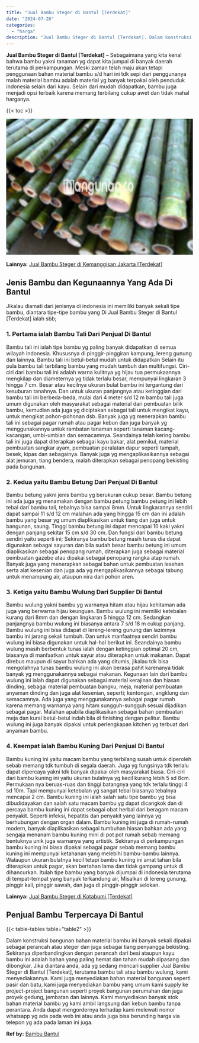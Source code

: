 ```yaml
---
title: "Jual Bambu Steger di Bantul [Terdekat]"
date: "2024-07-26"
categories: 
  - "harga"
description: "Jual Bambu Steger di Bantul [Terdekat]. Dalam konstruksi bangunan bahan material bambu ini banyak sekali dipakai sebagai perancah atau steger dan juga sebaga..."
---
```


**Jual Bambu Steger di Bantul \[Terdekat\]** – Sebagaimana yang kita kenal bahwa bambu yakni tanaman yg dapat kita jumpai di banyak daerah terutama di perkampungan. Meski zaman telah maju akan tetapi penggunaan bahan material bambu s/d hari ini tdk sepi dari penggunanya malah material bambu adalah material yg banyak terpakai oleh penduduk indonesia selain dari kayu. Selain dari mudah didapatkan, bambu juga menjadi opsi terbaik karena memang terbilang cukup awet dan tidak mahal harganya.

{{< toc >}}

![Jual Bambu Steger di Bantul [Terdekat]](/images/jual-bambu-tali-15.png)

**Lainnya:** [Jual Bambu Steger di Kemanggisan Jakarta \[Terdekat\]](https://bambu.bangunan.co/jual-bambu-steger-di-kemanggisan-jakarta-terdekat/)

## Jenis Bambu dan Kegunaannya Yang Ada Di Bantul

Jikalau diamati dari jenisnya di indonesia ini memiliki banyak sekali tipe bambu, diantara tipe-tipe bambu yang Di Jual Bambu Steger di Bantul \[Terdekat\] ialah sbb;

### 1\. Pertama ialah Bambu Tali Dari Penjual Di Bantul

Bambu tali ini ialah tipe bambu yg paling banyak didapatkan di semua wilayah indonesia. Khususnya di pinggir-pinggiran kampung, lereng gunung dan lainnya. Bambu tali ini betul-betul mudah untuk didapatkan Selain itu pula bambu tali terbilang bambu yang mudah tumbuh dan multifungsi. Ciri-ciri dari bambu tali ini adalah warna kulitnya yg hijau tua permukaannya mengkilap dan diameternya yg tidak terlalu besar, mempunyai lingkaran 3 hingga 7 cm. Besar atau kecilnya ukuran bulat bambu ini tergantung dari kesuburan tanahnya. Dan untuk ukuran panjangnya atau ketinggian dari bambu tali ini berbeda-beda, mulai dari 4 meter s/d 12 m bambu tali juga umum digunakan oleh masyarakat sebagai material dari pembuatan bilik bambu, kemudian ada juga yg diciptakan sebagai tali untuk mengikat kayu, untuk mengikat pohon-pohonan dsb. Banyak juga yg menerapkan bambu tali ini sebagai pagar rumah atau pagar kebun dan juga banyak yg menggunakannya untuk rambatan tanaman seperti tanaman kacang-kacangan, umbi-umbian dan semacamnya. Seandainya telah kering bambu tali ini juga dapat diterapkan sebagai kayu bakar, alat pemikul, material pembuatan sangkar ayam, pembuatan peralatan dapur seperti tampah, besek, kipas dan sebagainya. Banyak juga yg mengaplikasikannya sebagai alat jemuran, tiang bendera, malah diterapkan sebagai penopang bekisting pada bangunan.

### 2\. Kedua yaitu Bambu Betung Dari Penjual Di Bantul

Bambu betung yakni jenis bambu yg berukuran cukup besar. Bambu betung ini ada juga yg menamakan dengan bambu petung bambu petung ini lebih tebal dari bambu tali, tebalnya bisa sampai 8mm. Untuk lingkarannya sendiri dapat sampai 11 s/d 12 cm malahan ada yang hingga 15 cm dan ini adalah bambu yang besar yg umum diaplikasikan untuk tiang dan juga untuk bangunan, saung. Tinggi bambu betung ini dapat mencapai 10 kaki yakni dengan panjang sekitar 15 cm s/d 30 cm. Dan fungsi dari bambu betung sendiri yaitu seperti ini; Sekiranya bambu betung masih tunas dia dapat digunakan sebagai sayuran dan bila sudah besar bambu betung ini umum diaplikasikan sebagai penopang rumah, diterapkan juga sebagai material pembuatan gazebo atau dipakai sebagai penopang rangka atap rumah. Banyak juga yang menerapkan sebagai bahan untuk pembuatan lesehan serta alat kesenian dan juga ada yg mengaplikasikannya sebagai tabung untuk menampung air, ataupun nira dari pohon aren.

### 3\. Ketiga yaitu Bambu Wulung Dari Supplier Di Bantul

Bambu wulung yakni bambu yg warnanya hitam atau hijau kehitaman ada juga yang berwarna hijau keunguan. Bambu wulung ini memiliki ketebalan kurang dari 8mm dan dengan lingkaran 5 hingga 12 cm. Sedangkan panjangnya bambu wulung ini biasanya antara 7 s/d 18 m cukup panjang. Bambu wulung ini bisa didapat di lereng-lereng gunung dan lazimnya bambu ini jarang sekali tumbuh. Dan untuk manfaatnya sendiri bambu wulung ini biasa digunakan untuk hal-hal berikut ini. Seandainya bambu wulung masih berbentuk tunas ialah dengan ketinggian optimal 20 cm, biasanya di manfaatkan untuk sayur atau diterapkan untuk makanan. Dapat direbus maupun di sayur bahkan ada yang ditumis, jikalau tdk bisa mengolahnya tunas bambu wulung ini akan berasa pahit karenanya tidak banyak yg menggunakannya sebagai makanan. Kegunaan lain dari bambu wulung ini ialah dapat digunakan sebagai material kerajinan dan hiasan dinding, sebagai material pembuatan bangku, meja, material pembuatan anyaman dinding dan juga alat kesenian, seperti; kentongan, angklung dan semacamnya. Ada juga yang menggunakannya sebagai pagar rumah karena memang warnanya yang hitam sungguh-sungguh sesuai dijadikan sebagai pagar. Malahan apabila diaplikasikan sebagai bahan pembuatan meja dan kursi betul-betul indah bila di finishing dengan pelitur. Bambu wulung ini juga banyak dipakai untuk perlengkapan kitchen yg terbuat dari anyaman bambu.

### 4\. Keempat ialah Bambu Kuning Dari Penjual Di Bantul

Bambu kuning ini yaitu macam bambu yang terbilang susah untuk diperoleh sebab memang tdk tumbuh di segala daerah. Juga yg fungsinya tdk terlalu dapat dipercaya yakni tdk banyak dipakai oleh masyarakat biasa. Ciri-ciri dari bambu kuning ini yaitu ukuran bulatnya yg kecil kurang lebih 5 sd 8cm. Permukaan nya beruas-ruas dan tinggi batangnya yang tdk terlalu tinggi 4 sd 10m. Tapi mempunyai ketebalan yg sangat tebal biasanya tebalnya mencapai 2 cm. Bambu kuning ini ialah salah satu tipe bambu yg bisa dibudidayakan dan salah satu macam bambu yg dapat dicangkok dan di percaya bambu kuning ini dapat sebagai obat herbal dari beragam macam penyakit. Seperti infeksi, hepatitis dan penyakit yang lainnya yg berhubungan dengan organ dalam. Bambu kuning ini juga di rumah-rumah modern, banyak diaplikasikan sebagai tumbuhan hiasan bahkan ada yang sengaja menanam bambu kuning mini di pot pot rumah sebab memang bentuknya unik juga warnanya yang artistik. Sekiranya di perkampungan bambu kuning ini biasa dipakai sebagai pagar sebab memang bambu kuning ini mempunyai ketahanan yang melebihi bambu-bambu lainnya. Walaupun ukuran bulatnya kecil tetapi bambu kuning ini amat tahan bila diterapkan untuk pagar, akan bertahan lama dan tidak gampang untuk di dihancurkan. Itulah tipe bambu yang banyak dijumpai di indonesia terutama di tempat-tempat yang banyak terkandung air, Misalkan di lereng gunung, pinggir kali, pinggir sawah, dan juga di pinggir-pinggir selokan.

**Lainnya:** [Jual Bambu Steger di Kotabumi \[Terdekat\]](https://bambu.bangunan.co/jual-bambu-steger-di-kotabumi-terdekat/)

## Penjual Bambu Terpercaya Di Bantul

{{< table-tables table="table2" >}}

Dalam konstruksi bangunan bahan material bambu ini banyak sekali dipakai sebagai perancah atau steger dan juga sebagai tiang penyangga bekisting. Sekiranya diperbandingkan dengan perancah dari besi ataupun kayu bambu ini adalah bahan yang paling hemat dan tahan mudah dipasang dan dibongkar. Jika diantara anda, ada yg sedang mencari supplier Jual Bambu Steger di Bantul \[Terdekat\], terutama bambu tali atau bambu wulung, kami menyediakannya. Kami juga menyediakan bahan material bangunan seperti pasir dan batu, kami juga menyediakan bambu yang umum kami supply ke project-project bangunan seperti proyek bangunan perumahan dan juga proyek gedung, jembatan dan lainnya. Kami menyediakan banyak stok bahan material bambu yg kami ambil langsung dari kebun bambu tanpa perantara. Anda dapat mengordernya terhadap kami melewati nomor whatsapp yg ada pada web ini atau anda juga bisa berunding harga via telepon yg ada pada laman ini juga.

**Ref by:** [Bambu Bantul](https://id.wikipedia.org/wiki/Bambu)
